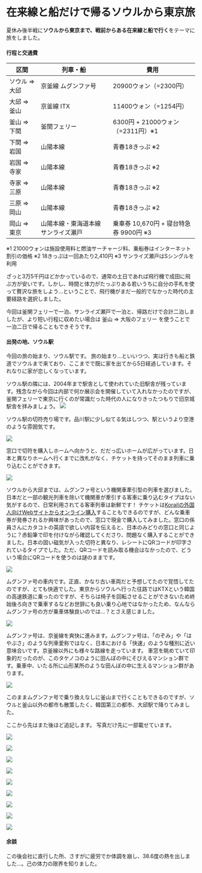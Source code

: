 # 在来線と船だけで帰るソウルから東京旅

夏休み後半戦に**ソウルから東京まで、戦前からある在来線と船で行く**をテーマに旅をしました。

#### 行程と交通費

|区間|列車・船|費用|
|---|---|---|
|ソウル => 大邱|京釜線 ムグンファ号|20900ウォン（=2300円）|
|大邱 => 釜山|京釜線 ITX|11400ウォン（=1254円）|
|釜山 => 下関|釜関フェリー|6300円 + 21000ウォン（=2311円）※1|
|下関 => 岩国|山陽本線|青春18きっぷ ※2|
|岩国 => 寺家|山陽本線|青春18きっぷ ※2|
|寺家 => 三原|山陽本線|青春18きっぷ ※2|
|三原 => 岡山|山陽本線|青春18きっぷ ※2|
|岡山 => 東京|山陽本線・東海道本線 サンライズ瀬戸|乗車券 10,670円 + 寝台特急券 9900円 ※3|

※1 21000ウォンは施設使用料と燃油サーチャージ料、乗船券はインターネット割引の価格
※2 18きっぷは一回あたり2,410円
※3 サンライズ瀬戸はSシングルを利用

ざっと3万5千円ほどかかっているので、通常の土日であれば飛行機で成田に飛ぶ方が安いです。しかし、時間と体力がたっぷりある若いうちに自分の手札を使って贅沢な旅をしよう…ということで、飛行機がまだ一般的でなかった時代の主要経路を選択しました。

今回は釜関フェリーで一泊、サンライズ瀬戸で一泊と、帰路だけで合計二泊しましたが、より短い行程に収めたい場合は 釜山 => 大阪のフェリー を使うことで一泊二日で帰ることもできそうです。

#### 出発の地、ソウル駅

今回の旅の始まり、ソウル駅です。
旅の始まり…といいつつ、実は行きも船と鉄道でソウルまで来ており、ここまでで既に家を出てから5日経過しています。それなりに家が恋しくなっています。

ソウル駅の隣には、2004年まで駅舎として使われていた旧駅舎が残っています。残念ながら今回は内部で何か展示会を開催していて入れなかったのですが、釜関フェリーで東京に行くのが常識だった時代の人になりきったつもりで旧京城駅舎を拝みましょう。
![](https://takoyaki-3.github.io/takoyaki3-com-data/contents/media/202408/soul-old-station.png)

ソウル駅の切符売り場です。品川駅に少し似てる気はしつつ、駅というより空港のような雰囲気です。

![](https://takoyaki-3.github.io/takoyaki3-com-data/contents/media/202408/soul-station-lobby.png)

窓口で切符を購入しホームへ向かうと、だだっ広いホームが広がっています。日本と異なりホームへ行くまでに改札がなく、チケットを持ってそのまま列車に乗り込むことができます。

![](https://takoyaki-3.github.io/takoyaki3-com-data/contents/media/202408/soul-station-home.png)

ソウルから大邱までは、ムグンファ号という機関車牽引型の列車を選びました。日本だと一部の観光列車を除いて機関車が牽引する客車に乗り込むタイプはない気がするので、日常利用されてる客車列車は新鮮です！
チケットは[Korailの外国人向けWebサイトからオンライン購入](https://www.letskorail.com/ebizbf/EbizBfBookingTrainSearch.do#hdposition)することもできるのですが、どんな乗車券が発券されるか興味があったので、窓口で現金で購入してみました。窓口の係員さんにカタコトの英語で欲しい内容を伝えると、日本のみどりの窓口と同じように？赤鉛筆で印を付けながら確認してくださり、問題なく購入することができました。日本の固い磁気が入った切符と異なり、レシートにQRコードが印字されているタイプでした。ただ、QRコードを読み取る機会はなかったので、どういう場合にQRコードを使うのは謎のままです。

![](https://takoyaki-3.github.io/takoyaki3-com-data/contents/media/202408/mugunghwa-front.png)

ムグンファ号の車内です。正直、かなり古い車両だと予想してたので覚悟してたのですが、とても快適でした。東京からソウルへ行った往路ではKTXという韓国の高速鉄道に乗ったのですが、そちらは椅子を回転させることができないため終始後ろ向きで乗車するなどお世辞にも良い乗り心地ではなかったため、なんならムグンファ号の方が乗車体験良いのでは…？とさえ感じました。

![](https://takoyaki-3.github.io/takoyaki3-com-data/contents/media/202408/mugunghwa.png)

ムグンファ号は、京釜線を爽快に進みます。ムグンファ号は、「のぞみ」や「はやぶさ」のような列車愛称ではなく、日本における「快速」のような種別に近い意味合いです。京釜線以外にも様々な路線を走っています。
車窓を眺めていて印象的だったのが、このタケノコのように田んぼの中にそびえるマンション群です。乗車中、いたる所に山形某所のような田んぼの中に生えるマンション群があります。

![](https://takoyaki-3.github.io/takoyaki3-com-data/contents/media/202408/mugunghwa-window-view.png)

このままムグンファ号で乗り換えなしに釜山まで行くこともできるのですが、ソウルと釜山以外の都市も散策したく、韓国第三の都市、大邱駅で降りてみました。


ここから先はまた後ほど追記します。
写真だけ先に一部載せています。

![](https://takoyaki-3.github.io/takoyaki3-com-data/contents/media/202408/daegu-monorail.png)

![](https://takoyaki-3.github.io/takoyaki3-com-data/contents/media/202408/daegu-monorail-token.png)

![](https://takoyaki-3.github.io/takoyaki3-com-data/contents/media/202408/itx.png)

![](https://takoyaki-3.github.io/takoyaki3-com-data/contents/media/202408/bridge.png)

![](https://takoyaki-3.github.io/takoyaki3-com-data/contents/media/202408/bridge-2.png)

![](https://takoyaki-3.github.io/takoyaki3-com-data/contents/media/202408/ferry.png)

![](https://takoyaki-3.github.io/takoyaki3-com-data/contents/media/202408/sunrise.png)

![](https://takoyaki-3.github.io/takoyaki3-com-data/contents/media/202408/sunrise-room.png)

![](https://takoyaki-3.github.io/takoyaki3-com-data/contents/media/202408/tokyo-station.png)

#### 余談

この後会社に直行した所、さすがに疲労でか体調を崩し、38.6度の熱を出しました…。己の体力の限界を知りました。